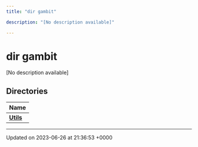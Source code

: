 ```yaml
---
title: "dir gambit"

description: "[No description available]"

---
```


# dir gambit

[No description available]

## Directories

| Name           |
| -------------- |
| **[Utils](/documentation/code/files/dir_a9592adb22efbfc3d64dca41f7e7791e/#dir-utils)**  |






-------------------------------

Updated on 2023-06-26 at 21:36:53 +0000
